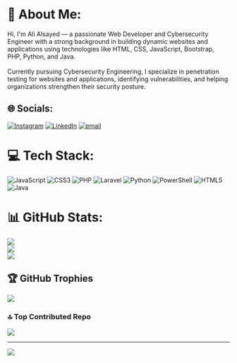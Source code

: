 # 💫 About Me:
Hi, I'm Ali Alsayed — a passionate Web Developer and Cybersecurity Engineer with a strong background in building dynamic websites and applications using technologies like HTML, CSS, JavaScript, Bootstrap, PHP, Python, and Java.<br><br>Currently pursuing Cybersecurity Engineering, I specialize in penetration testing for websites and applications, identifying vulnerabilities, and helping organizations strengthen their security posture.


## 🌐 Socials:
[![Instagram](https://img.shields.io/badge/Instagram-%23E4405F.svg?logo=Instagram&logoColor=white)](https://instagram.com/aloosh.n3n3) [![LinkedIn](https://img.shields.io/badge/LinkedIn-%230077B5.svg?logo=linkedin&logoColor=white)](https://linkedin.com/in/aloosh.n3n3) [![email](https://img.shields.io/badge/Email-D14836?logo=gmail&logoColor=white)](mailto:alialasyed.business@gmail.com) 

# 💻 Tech Stack:
![JavaScript](https://img.shields.io/badge/javascript-%23323330.svg?style=for-the-badge&logo=javascript&logoColor=%23F7DF1E) ![CSS3](https://img.shields.io/badge/css3-%231572B6.svg?style=for-the-badge&logo=css3&logoColor=white) ![PHP](https://img.shields.io/badge/php-%23777BB4.svg?style=for-the-badge&logo=php&logoColor=white) ![Laravel](https://img.shields.io/badge/laravel-%23FF2D20.svg?style=for-the-badge&logo=laravel&logoColor=white) ![Python](https://img.shields.io/badge/python-3670A0?style=for-the-badge&logo=python&logoColor=ffdd54) ![PowerShell](https://img.shields.io/badge/PowerShell-%235391FE.svg?style=for-the-badge&logo=powershell&logoColor=white) ![HTML5](https://img.shields.io/badge/html5-%23E34F26.svg?style=for-the-badge&logo=html5&logoColor=white) ![Java](https://img.shields.io/badge/java-%23ED8B00.svg?style=for-the-badge&logo=openjdk&logoColor=white)
# 📊 GitHub Stats:
![](https://github-readme-stats.vercel.app/api?username=AliALsayed-2004&theme=tokyonight&hide_border=false&include_all_commits=true&count_private=false)<br/>
![](https://nirzak-streak-stats.vercel.app/?user=AliALsayed-2004&theme=tokyonight&hide_border=false)<br/>
![](https://github-readme-stats.vercel.app/api/top-langs/?username=AliALsayed-2004&theme=tokyonight&hide_border=false&include_all_commits=true&count_private=false&layout=compact)

## 🏆 GitHub Trophies
![](https://github-profile-trophy.vercel.app/?username=AliALsayed-2004&theme=radical&no-frame=false&no-bg=false&margin-w=4)

### 🔝 Top Contributed Repo
![](https://github-contributor-stats.vercel.app/api?username=AliALsayed-2004&limit=5&theme=radical&combine_all_yearly_contributions=true)

---
[![](https://visitcount.itsvg.in/api?id=AliALsayed-2004&icon=0&color=0)](https://visitcount.itsvg.in)
